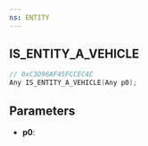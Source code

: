 ```yaml
---
ns: ENTITY
---
```

## IS_ENTITY_A_VEHICLE

```c
// 0xC3D96AF45FCCEC4C
Any IS_ENTITY_A_VEHICLE(Any p0);
```

## Parameters
* **p0**:
